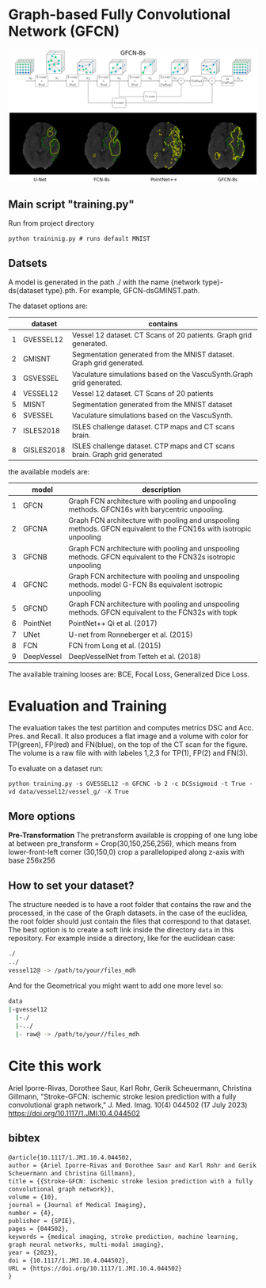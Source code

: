 # Graph-based Fully Convolutional Network (GFCN)

![alt text](https://github.com/aiporre/gcn_segmentation/blob/main/images/banner.jpg?raw=true)


## Main script "training.py"

Run from project directory 
```
python traininig.py # runs default MNIST
```
## Datsets
A model is generated in the path ./ with the name {network type}-ds{dataset type}.pth.
For example, GFCN-dsGMINST.path.

The dataset options are:

|   | dataset   | contains                                                                   |
|---|-----------|----------------------------------------------------------------------------|
| 1 | GVESSEL12 | Vessel 12 dataset. CT Scans of 20 patients. Graph grid generated.          |
| 2 | GMISNT    | Segmentation generated from the MNIST dataset. Graph grid generated.       |
| 3 | GSVESSEL  | Vaculature simulations based on the VascuSynth.Graph grid generated.       |
| 4 | VESSEL12  | Vessel 12 dataset. CT Scans of 20 patients                                 |
| 5 | MISNT     | Segmentation generated from the MNIST dataset                              |
| 6 | SVESSEL   | Vaculature simulations based on the VascuSynth.                            |
| 7 | ISLES2018 | ISLES challenge dataset. CTP maps and CT scans brain.                      |
| 8 | GISLES2018| ISLES challenge dataset. CTP maps and CT scans brain. Graph grid generated |

the available models are:

|   | model    | description                                                                                                           |
|---|------------|--------------------------------------------------------------------------------------------------------------------|
| 1 | GFCN       | Graph FCN architecture with pooling and unpooling methods. GFCN16s with barycentric unpooling.                     |
| 2 | GFCNA      | Graph FCN architecture with pooling and unspooling methods. GFCN equivalent to the FCN16s with isotropic unpooling |
| 3 | GFCNB      | Graph FCN architecture with pooling and unspooling methods. GFCN equivalent to the FCN32s isotropic unpooling      |
| 4 | GFCNC      | Graph FCN architecture with pooling and unspooling methods. model G-FCN 8s equivalent isotropic unpooling          |
| 5 | GFCND      | Graph FCN architecture with pooling and unspooling methods. GFCN equivalent to the FCN32s with topk                |
| 6 | PointNet   | PointNet++ Qi et al. (2017)                                                                                        |
| 7 | UNet       | U-net from Ronneberger et al. (2015)                                                                               |
| 8 | FCN        | FCN from Long et al. (2015)                                                                                        |
| 9 | DeepVessel | DeepVesselNet from Tetteh et al. (2018)                                                                            |


The available training looses are: BCE, Focal Loss, Generalized Dice Loss. 

# Evaluation and Training

The evaluation takes the test partition and computes metrics DSC and Acc. Pres. and Recall. 
It also produces a flat image and a volume with color for TP(green), FP(red) and FN(blue), on the top of the CT scan for the figure.
 The volume is a raw file with with labeles 1,2,3 for TP(1), FP(2) and FN(3). 

To evaluate on a dataset run:

```shell script
python training.py -s GVESSEL12 -n GFCNC -b 2 -c DCSsigmoid -t True -vd data/vessel12/vessel_g/ -X True
```

## More options

**Pre-Transformation** The pretransform available is cropping of one lung lobe at between 
pre_transform = Crop(30,150,256,256), which means from lower-front-left corner (30,150,0) crop a parallelopiped along z-axis with base 256x256

## How to set your dataset?

The structure needed is to have a root folder that contains the raw and the processed, in the case of the Graph datasets. in the case of the euclidea, the root folder should just contain the files that correspond to that dataset.
The best option is to create a soft link inside the directory `data` in this repository. For example inside a directory, like for the euclidean case:
```bash
./
../
vessel12@ -> /path/to/your/files_mdh
```
And for the Geometrical you might want to add one more level so:

```bash
data
|-gvessel12
  |-./
  |-../
  |- raw@ -> /path/to/your//files_mdh
```

# Cite this work

Ariel Iporre-Rivas, Dorothee Saur, Karl Rohr, Gerik Scheuermann, Christina Gillmann, "Stroke-GFCN: ischemic stroke lesion prediction with a fully convolutional graph network," J. Med. Imag. 10(4) 044502 (17 July 2023) https://doi.org/10.1117/1.JMI.10.4.044502

## bibtex
```
@article{10.1117/1.JMI.10.4.044502,
author = {Ariel Iporre-Rivas and Dorothee Saur and Karl Rohr and Gerik Scheuermann and Christina Gillmann},
title = {{Stroke-GFCN: ischemic stroke lesion prediction with a fully convolutional graph network}},
volume = {10},
journal = {Journal of Medical Imaging},
number = {4},
publisher = {SPIE},
pages = {044502},
keywords = {medical imaging, stroke prediction, machine learning, graph neural networks, multi-modal imaging},
year = {2023},
doi = {10.1117/1.JMI.10.4.044502},
URL = {https://doi.org/10.1117/1.JMI.10.4.044502}
}
```
